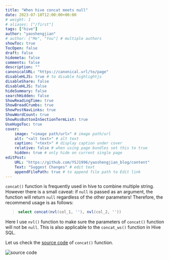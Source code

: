 ```yaml
---
title: "When hive concat meets null"
date: 2023-07-10T12:00:00+00:00
# weight: 1
# aliases: ["/first"]
tags: ["hive"]
author: "yaoshengjian"
# author: ["Me", "You"] # multiple authors
showToc: true
TocOpen: false
draft: false
hidemeta: false
comments: false
description: ""
canonicalURL: "https://canonical.url/to/page"
disableHLJS: true # to disable highlightjs
disableShare: false
disableHLJS: false
hideSummary: false
searchHidden: false
ShowReadingTime: true
ShowBreadCrumbs: true
ShowPostNavLinks: true
ShowWordCount: true
ShowRssButtonInSectionTermList: true
UseHugoToc: true
cover:
    image: "<image path/url>" # image path/url
    alt: "<alt text>" # alt text
    caption: "<text>" # display caption under cover
    relative: false # when using page bundles set this to true
    hidden: true # only hide on current single page
editPost:
    URL: "https://github.com/YSJ1996/yaoshengjian_blog/content"
    Text: "Suggest Changes" # edit text
    appendFilePath: true # to append file path to Edit link
---
```


`concat()` function is frequently used in hive to combine multiple string. However there is a small caveat: if `null` is passed as an argument, the function will return `null` regardless of the other parameters! Therefore, the recommend usage is as follows:

>```sql
>select concat(nvl(col_1, ''), nvl(col_2, ''))
>```

Here I use `nvl()` function to make sure the parameters of `concat()` function will not be `null`.
This is also applicable to the `concat_ws()` function in Hive SQL. 

Let us check the [source code](https://github.com/apache/hive/blob/24a82a65f96b65eeebe4e23b2fec425037a70216/ql/src/java/org/apache/hadoop/hive/ql/udf/generic/GenericUDFConcat.java) of `concat()` function.


![source code](../images/concat_source_code.png)
